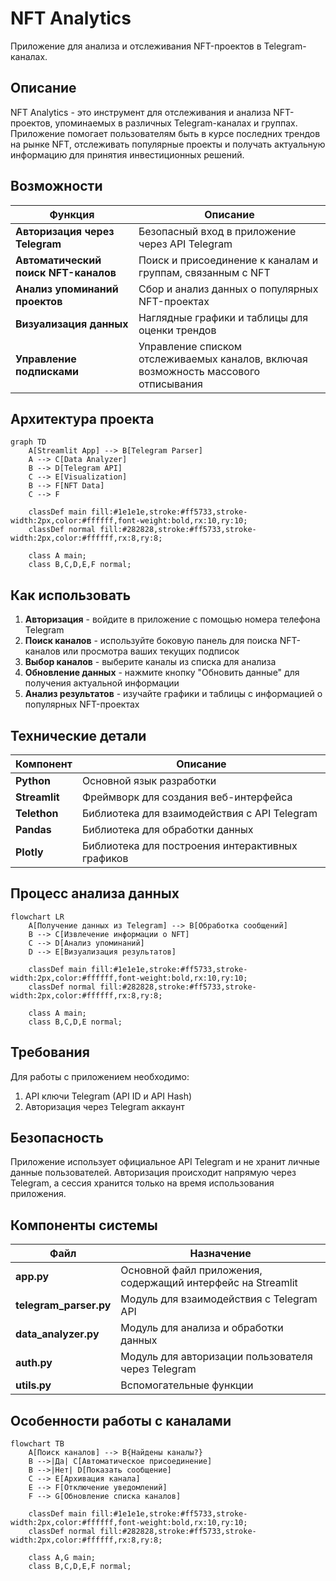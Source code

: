 
# NFT Analytics

Приложение для анализа и отслеживания NFT-проектов в Telegram-каналах.

## Описание

NFT Analytics - это инструмент для отслеживания и анализа NFT-проектов, упоминаемых в различных Telegram-каналах и группах. Приложение помогает пользователям быть в курсе последних трендов на рынке NFT, отслеживать популярные проекты и получать актуальную информацию для принятия инвестиционных решений.

## Возможности

| Функция | Описание |
|---------|----------|
| **Авторизация через Telegram** | Безопасный вход в приложение через API Telegram |
| **Автоматический поиск NFT-каналов** | Поиск и присоединение к каналам и группам, связанным с NFT |
| **Анализ упоминаний проектов** | Сбор и анализ данных о популярных NFT-проектах |
| **Визуализация данных** | Наглядные графики и таблицы для оценки трендов |
| **Управление подписками** | Управление списком отслеживаемых каналов, включая возможность массового отписывания |

## Архитектура проекта

```mermaid
graph TD
    A[Streamlit App] --> B[Telegram Parser]
    A --> C[Data Analyzer]
    B --> D[Telegram API]
    C --> E[Visualization]
    B --> F[NFT Data]
    C --> F

    classDef main fill:#1e1e1e,stroke:#ff5733,stroke-width:2px,color:#ffffff,font-weight:bold,rx:10,ry:10;
    classDef normal fill:#282828,stroke:#ff5733,stroke-width:2px,color:#ffffff,rx:8,ry:8;

    class A main;
    class B,C,D,E,F normal;
```

## Как использовать

1. **Авторизация** - войдите в приложение с помощью номера телефона Telegram
2. **Поиск каналов** - используйте боковую панель для поиска NFT-каналов или просмотра ваших текущих подписок
3. **Выбор каналов** - выберите каналы из списка для анализа
4. **Обновление данных** - нажмите кнопку "Обновить данные" для получения актуальной информации
5. **Анализ результатов** - изучайте графики и таблицы с информацией о популярных NFT-проектах

## Технические детали

| Компонент | Описание |
|-----------|----------|
| **Python** | Основной язык разработки |
| **Streamlit** | Фреймворк для создания веб-интерфейса |
| **Telethon** | Библиотека для взаимодействия с API Telegram |
| **Pandas** | Библиотека для обработки данных |
| **Plotly** | Библиотека для построения интерактивных графиков |

## Процесс анализа данных

```mermaid
flowchart LR
    A[Получение данных из Telegram] --> B[Обработка сообщений]
    B --> C[Извлечение информации о NFT]
    C --> D[Анализ упоминаний]
    D --> E[Визуализация результатов]

    classDef main fill:#1e1e1e,stroke:#ff5733,stroke-width:2px,color:#ffffff,font-weight:bold,rx:10,ry:10;
    classDef normal fill:#282828,stroke:#ff5733,stroke-width:2px,color:#ffffff,rx:8,ry:8;

    class A main;
    class B,C,D,E normal;
```

## Требования

Для работы с приложением необходимо:
1. API ключи Telegram (API ID и API Hash)
2. Авторизация через Telegram аккаунт

## Безопасность

Приложение использует официальное API Telegram и не хранит личные данные пользователей. Авторизация происходит напрямую через Telegram, а сессия хранится только на время использования приложения.

## Компоненты системы

| Файл | Назначение |
|------|------------|
| **app.py** | Основной файл приложения, содержащий интерфейс на Streamlit |
| **telegram_parser.py** | Модуль для взаимодействия с Telegram API |
| **data_analyzer.py** | Модуль для анализа и обработки данных |
| **auth.py** | Модуль для авторизации пользователя через Telegram |
| **utils.py** | Вспомогательные функции |

## Особенности работы с каналами

```mermaid
flowchart TB
    A[Поиск каналов] --> B{Найдены каналы?}
    B -->|Да| C[Автоматическое присоединение]
    B -->|Нет| D[Показать сообщение]
    C --> E[Архивация канала]
    E --> F[Отключение уведомлений]
    F --> G[Обновление списка каналов]

    classDef main fill:#1e1e1e,stroke:#ff5733,stroke-width:2px,color:#ffffff,font-weight:bold,rx:10,ry:10;
    classDef normal fill:#282828,stroke:#ff5733,stroke-width:2px,color:#ffffff,rx:8,ry:8;

    class A,G main;
    class B,C,D,E,F normal;
```
